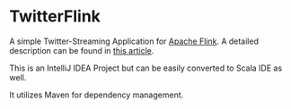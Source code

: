 # TwitterFlink

A simple Twitter-Streaming Application for <a href="http://flink.apache.org/" target="_blank">Apache Flink</a>.
A detailed description can be found in <a href="http://blog.brakmic.com/stream-processing-with-apache-flink/" target="_blank">this article</a>.

This is an IntelliJ IDEA Project but can be easily converted to Scala IDE as well.

It utilizes Maven for dependency management.
